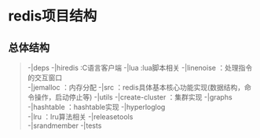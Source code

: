 # redis项目结构

## 总体结构

> -|deps
> 	-|hiredis					:C语言客户端
> 	-|lua						  :lua脚本相关
> 	-|linenoise			   ：处理指令的交互窗口	
> 	-|jemalloc			    ：内存分配
> -|src					          ：redis具体基本核心功能实现(数据结构，命令操作，启动停止等)
> -|utils
> 	 -|create-cluster	 ：集群实现
>    	 -|graphs			
>     	-|hashtable			：hashtable实现
>     	-|hyperloglog		
>     	-|lru				         ：lru算法相关
>     	-|releasetools		
>    	 -|srandmember
> -|tests

